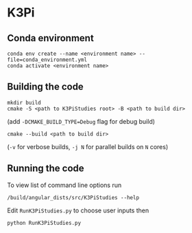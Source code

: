 # K3Pi

## Conda environment
```
conda env create --name <environment name> --file=conda_environment.yml
conda activate <environment name>
```

## Building the code
```
mkdir build
cmake -S <path to K3PiStudies root> -B <path to build dir> 
```
(add `-DCMAKE_BUILD_TYPE=Debug` flag for debug build)
```
cmake --build <path to build dir>  
```
(`-v` for verbose builds, `-j N` for parallel builds on `N` cores)

## Running the code
To view list of command line options run
```
/build/angular_dists/src/K3PiStudies --help
```

Edit `RunK3PiStudies.py` to choose user inputs then
```
python RunK3PiStudies.py
```
